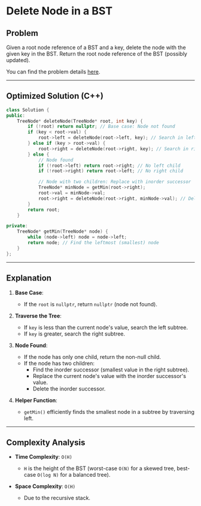
# Delete Node in a BST

## Problem
Given a root node reference of a BST and a key, delete the node with the given key in the BST. Return the root node reference of the BST (possibly updated).

You can find the problem details [here](https://leetcode.com/problems/delete-node-in-a-bst/description/).

---

## Optimized Solution (C++)

```cpp
class Solution {
public:
    TreeNode* deleteNode(TreeNode* root, int key) {
        if (!root) return nullptr; // Base case: Node not found
        if (key < root->val) {
            root->left = deleteNode(root->left, key); // Search in left subtree
        } else if (key > root->val) {
            root->right = deleteNode(root->right, key); // Search in right subtree
        } else {
            // Node found
            if (!root->left) return root->right; // No left child
            if (!root->right) return root->left; // No right child

            // Node with two children: Replace with inorder successor
            TreeNode* minNode = getMin(root->right);
            root->val = minNode->val;
            root->right = deleteNode(root->right, minNode->val); // Delete the successor
        }
        return root;
    }

private:
    TreeNode* getMin(TreeNode* node) {
        while (node->left) node = node->left;
        return node; // Find the leftmost (smallest) node
    }
};
```

---

## Explanation

1. **Base Case**:
   - If the `root` is `nullptr`, return `nullptr` (node not found).

2. **Traverse the Tree**:
   - If `key` is less than the current node's value, search the left subtree.
   - If `key` is greater, search the right subtree.

3. **Node Found**:
   - If the node has only one child, return the non-null child.
   - If the node has two children:
     - Find the inorder successor (smallest value in the right subtree).
     - Replace the current node's value with the inorder successor's value.
     - Delete the inorder successor.

4. **Helper Function**:
   - `getMin()` efficiently finds the smallest node in a subtree by traversing left.

---

## Complexity Analysis

- **Time Complexity**: `O(H)`
  - `H` is the height of the BST (worst-case `O(N)` for a skewed tree, best-case `O(log N)` for a balanced tree).

- **Space Complexity**: `O(H)`
  - Due to the recursive stack.

